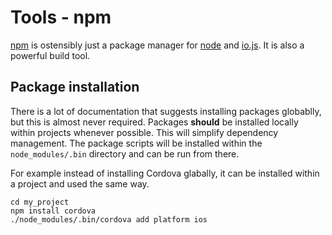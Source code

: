 # Tools - npm

[npm](https://www.npmjs.com/) is ostensibly just a package manager for
[node](https://nodejs.org/) and [io.js](https://iojs.org/en/index.html). It is
also a powerful build tool.

## Package installation

There is a lot of documentation that suggests installing packages globablly, but
this is almost never required. Packages **should** be installed locally within
projects whenever possible. This will simplify dependency management. The
package scripts will be installed within the `node_modules/.bin` directory and
can be run from there.

For example instead of installing Cordova glabally, it can be installed within
a project and used the same way.

```
cd my_project
npm install cordova
./node_modules/.bin/cordova add platform ios
```
